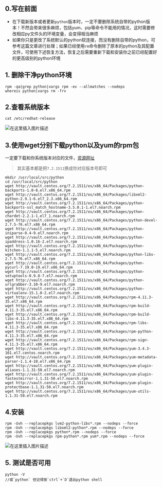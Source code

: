 ## 0.写在前面

- 在下载新版本或者更新`python`版本时，一定不要删除系统自带的python版本！不然会带来很多麻烦，包括yum、pip等命令不能用的情况，这时需要修改相应py文件头的环境变量，会变得相当麻烦
- 如果你只是更改了系统默认的python软连接，而没有删除自带的python，可参考这篇文章进行处理；如果已经使用`rm`命令删除了原本的python及其配置文件，可使用下述恢复方法，恢复之后需要重新下载和安装你之前已经配置好的更高级别的python环境

## 1. 删除干净python环境

```shell
rpm -qa|grep python|xargs rpm -ev --allmatches --nodeps
whereis python|xargs rm -frv
```

## 2.查看系统版本

```shell
cat /etc/redhat-release
```

![在这里插入图片描述](https://img-blog.csdnimg.cn/035763f0bb2940478d4fb19d745acd74.png)

## 3.使用wget分别下载python以及yum的rpm包

一定要下载和你系统版本对应的文件，[资源网址](http://vault.centos.org/)

> 其实基本都是把`7.2.1511`换成你对应版本号即可

```shell
mkdir /usr/local/src/python
cd /usr/local/src/python
wget http://vault.centos.org/7.2.1511/os/x86_64/Packages/python-backports-1.0-8.el7.x86_64.rpm
wget http://vault.centos.org/7.2.1511/os/x86_64/Packages/libxml2-python-2.9.1-6.el7_2.3.x86_64.rpm
wget http://vault.centos.org/7.2.1511/os/x86_64/Packages/python-backports-ssl_match_hostname-3.5.0.1-1.el7.noarch.rpm
wget http://vault.centos.org/7.2.1511/os/x86_64/Packages/python-chardet-2.2.1-1.el7_1.noarch.rpm
wget http://vault.centos.org/7.2.1511/os/x86_64/Packages/python-devel-2.7.5-76.el7.x86_64.rpm
wget http://vault.centos.org/7.2.1511/os/x86_64/Packages/python-iniparse-0.4-9.el7.noarch.rpm
wget http://vault.centos.org/7.2.1511/os/x86_64/Packages/python-ipaddress-1.0.16-2.el7.noarch.rpm
wget http://vault.centos.org/7.2.1511/os/x86_64/Packages/python-kitchen-1.1.1-5.el7.noarch.rpm
wget http://vault.centos.org/7.2.1511/os/x86_64/Packages/python-libs-2.7.5-76.el7.x86_64.rpm
wget http://vault.centos.org/7.2.1511/os/x86_64/Packages/python-pycurl-7.19.0-19.el7.x86_64.rpm
wget http://vault.centos.org/7.2.1511/os/x86_64/Packages/python-setuptools-0.9.8-7.el7.noarch.rpm
wget http://vault.centos.org/7.2.1511/os/x86_64/Packages/python-urlgrabber-3.10-9.el7.noarch.rpm
wget http://vault.centos.org/7.2.1511/os/x86_64/Packages/python-virtualenv-15.1.0-2.el7.noarch.rpm
wget http://vault.centos.org/7.2.1511/os/x86_64/Packages/rpm-4.11.3-35.el7.x86_64.rpm
wget http://vault.centos.org/7.2.1511/os/x86_64/Packages/rpm-build-4.11.3-35.el7.x86_64.rpm
wget http://vault.centos.org/7.2.1511/os/x86_64/Packages/rpm-build-libs-4.11.3-35.el7.x86_64.rpm
wget http://vault.centos.org/7.2.1511/os/x86_64/Packages/rpm-libs-4.11.3-35.el7.x86_64.rpm
wget http://vault.centos.org/7.2.1511/os/x86_64/Packages/rpm-python-4.11.3-35.el7.x86_64.rpm
wget http://vault.centos.org/7.2.1511/os/x86_64/Packages/rpm-sign-4.11.3-35.el7.x86_64.rpm
wget http://vault.centos.org/7.2.1511/os/x86_64/Packages/yum-3.4.3-161.el7.centos.noarch.rpm
wget http://vault.centos.org/7.2.1511/os/x86_64/Packages/yum-metadata-parser-1.1.4-10.el7.x86_64.rpm
wget http://vault.centos.org/7.2.1511/os/x86_64/Packages/yum-plugin-aliases-1.1.31-50.el7.noarch.rpm
wget http://vault.centos.org/7.2.1511/os/x86_64/Packages/yum-plugin-fastestmirror-1.1.31-50.el7.noarch.rpm
wget http://vault.centos.org/7.2.1511/os/x86_64/Packages/yum-plugin-protectbase-1.1.31-50.el7.noarch.rpm
wget http://vault.centos.org/7.2.1511/os/x86_64/Packages/yum-utils-1.1.31-50.el7.noarch.rpm
```

## 4.安装

```shell
rpm -Uvh --replacepkgs lvm2-python-libs*.rpm --nodeps --force
rpm -Uvh --replacepkgs libxml2-python*.rpm --nodeps --force 
rpm -Uvh --replacepkgs python*.rpm --nodeps --force
rpm -Uvh --replacepkgs rpm-python*.rpm yum*.rpm --nodeps --force
```

![在这里插入图片描述](https://img-blog.csdnimg.cn/99e00fd19c5b4627b31c89b0eee8493b.png?x-oss-process=image/watermark,type_ZmFuZ3poZW5naGVpdGk,shadow_10,text_aHR0cHM6Ly9ibG9nLmNzZG4ubmV0L3FxXzE5NzE2MTQz,size_16,color_FFFFFF,t_70)

## 5. 测试是否可用

```shell
python -V
//或`python` 但记得按`ctrl`+`D`退出python shell
```